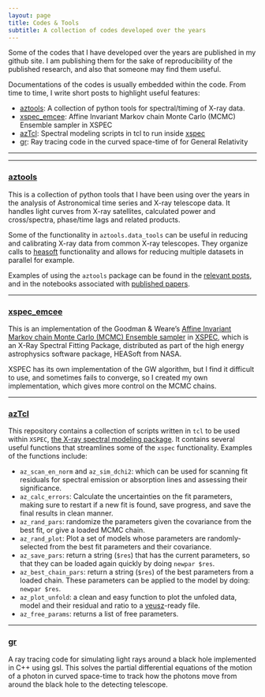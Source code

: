 ```yaml
---
layout: page
title: Codes & Tools
subtitle: A collection of codes developed over the years
---
```


Some of the codes that I have developed over the years are published in my github site. I am publishing them for the sake of reproducibility of the published research, and also that someone may find them useful.

Documentations of the codes is usually embedded within the code. From time to time, I write short posts to highlight useful features:

- [aztools](#aztools): A collection of python tools for spectral/timing of X-ray data.
- [xspec_emcee](#xspec_emcee): Affine Invariant Markov chain Monte Carlo (MCMC) Ensemble sampler in XSPEC
- [azTcl](#aztcl): Spectral modeling scripts in tcl to run inside [xspec](https://heasarc.gsfc.nasa.gov/xanadu/xspec/)
- [gr](#gr): Ray tracing code in the curved space-time of for General Relativity


---
---

### [aztools](/aztools)
This is a collection of python tools that I have been using over the years in the analysis of Astronomical time series and X-ray telescope data. It handles light curves from X-ray satellites, calculated power and cross/spectra, phase/time lags and related products.

Some of the functionality in `aztools.data_tools` can be useful in reducing and calibrating X-ray data from common X-ray telescopes. They organize calls to [heasoft](https://heasarc.gsfc.nasa.gov/docs/software/heasoft/) functionality and allows for reducing multiple datasets in parallel for example.

Examples of using the `aztools` package can be found in the [relevant posts](/tags/#aztools), and in the notebooks associated with [published papers](/publications).

---

### [xspec_emcee](/xspec_emcee)
This is an implementation of the Goodman & Weare’s [Affine Invariant Markov chain Monte Carlo (MCMC) Ensemble sampler](http://msp.berkeley.edu/camcos/2010/5-1/p04.xhtml) in [XSPEC](https://heasarc.gsfc.nasa.gov/xanadu/xspec/), which is an X-Ray Spectral Fitting Package, distributed as part of the high energy astrophysics software package, HEASoft from NASA. 

XSPEC has its own implementation of the GW algorithm, but I find it difficult to use, and sometimes fails to converge, so I created my own implementation, which gives more control on the MCMC chains.

--- 

### [azTcl](/azTcl)
This repository contains a collection of scripts written in `tcl` to be used within `XSPEC`, [the X-ray spectral modeling package](https://heasarc.gsfc.nasa.gov/xanadu/xspec/). It contains several useful functions that streamlines some of the `xspec` functionality. Examples of the functions include:

- `az_scan_en_norm` and `az_sim_dchi2`: which can be used for scanning fit residuals for spectral emission or absorption lines and assessing their significance. 
- `az_calc_errors`: Calculate the uncertainties on the fit parameters, making sure to restart if a new fit is found, save progress, and save the final results in clean manner.
- `az_rand_pars`: randomize the parameters given the covariance from the best fit, or give a loaded MCMC chain.
- `az_rand_plot`: Plot a set of models whose parameters are randomly-selected from the best fit parameters and their covariance.
- `az_save_pars`: return a string (`$res`) that has the current parameters, so that they can be loaded again quickly by doing `newpar $res`. 
- `az_best_chain_pars`: return a string (`$res`) of the best parameters from a loaded chain. These parameters can be applied to the model by doing: `newpar $res`.
- `az_plot_unfold`: a clean and easy function to plot the unfoled data, model and their residual and ratio to a [veusz](https://veusz.github.io/)-ready file.
- `az_free_params`: returns a list of free parameters.


---

### [gr](/gr)
A ray tracing code for simulating light rays around a black hole implemented in C++ using gsl. This solves the partial differential equations of the motion of a photon in curved space-time to track how the photons move from around the black hole to the detecting telescope.
